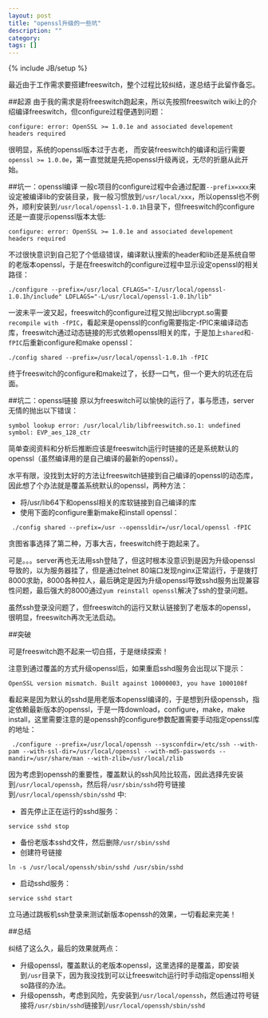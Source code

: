```yaml
---
layout: post
title: "openssl升级的一些坑"
description: ""
category: 
tags: []
---
```

{% include JB/setup %}

最近由于工作需求要搭建freeswitch，整个过程比较纠结，遂总结于此留作备忘。

##起源
由于我的需求是将freeswitch跑起来，所以先按照freeswitch wiki上的介绍编译freeswitch，但configure过程便遇到问题：

 ```
 configure: error: OpenSSL >= 1.0.1e and associated developement headers required
 ```

很明显，系统的openssl版本过于古老， 而安装freeswitch的编译和运行需要`openssl >= 1.0.0e`，第一直觉就是先把openssl升级再说，无尽的折磨从此开始。

##坑一：openssl编译
一般c项目的configure过程中会通过配置`--prefix=xxx`来设定被编译lib的安装目录，我一般习惯放到`/usr/local/xxx`，所以openssl也不例外，顺利安装到`/usr/local/openssl-1.0.1h`目录下，但freeswitch的configure还是一直提示openssl版本太低:

 ```
 configure: error: OpenSSL >= 1.0.1e and associated developement headers required
 ```

不过很快意识到自己犯了个低级错误，编译默认搜索的header和lib还是系统自带的老版本openssl，于是在freeswitch的configure过程中显示设定openssl的相关路径：

```
./configure --prefix=/usr/local CFLAGS="-I/usr/local/openssl-1.0.1h/include" LDFLAGS="-L/usr/local/openssl-1.0.1h/lib"
```

一波未平一波又起，freeswitch的configure过程又抛出libcrypt.so需要`recompile with -fPIC`，看起来是openssl的config需要指定-fPIC来编译动态库，freeswitch通过动态链接的形式依赖openssl相关的库，于是加上`shared`和`-fPIC`后重新configure和make openssl：

```
./config shared --prefix=/usr/local/openssl-1.0.1h -fPIC
```

终于freeswitch的configure和make过了，长舒一口气，但一个更大的坑还在后面。

##坑二：openssl链接
原以为freeswitch可以愉快的运行了，事与愿违，server无情的抛出以下错误：

```
symbol lookup error: /usr/local/lib/libfreeswitch.so.1: undefined symbol: EVP_aes_128_ctr
```

简单查阅资料和分析后推断应该是freeswitch运行时链接的还是系统默认的openssl（虽然编译用的是自己编译的最新的openssl）。

水平有限，没找到太好的方法让freeswitch链接到自己编译的openssl的动态库，因此想了个办法就是覆盖系统默认的openssl，两种方法：

* 将/usr/lib64下和openssl相关的库软链接到自己编译的库
* 使用下面的configure重新make和install openssl：

```
 ./config shared --prefix=/usr --openssldir=/usr/local/openssl -fPIC```贪图省事选择了第二种，万事大吉，freeswitch终于跑起来了。
可是。。。server再也无法用ssh登陆了，但这时根本没意识到是因为升级openssl导致的，以为服务器挂了，但是通过telnet 80端口发现nginx正常运行，于是拨打8000求助，8000各种拉人，最后确定是因为升级openssl导致sshd服务出现兼容性问题，最后强大的8000通过`yum reinstall openssl`解决了ssh的登录问题。
虽然ssh登录没问题了，但freeswitch的运行又默认链接到了老版本的openssl，很明显，freeswitch再次无法启动。
##突破
可是freeswitch跑不起来一切白搭，于是继续探索！注意到通过覆盖的方式升级openssl后，如果重启sshd服务会出现以下提示：
```
OpenSSL version mismatch. Built against 10000003, you have 1000108f
```看起来是因为默认的sshd是用老版本openssl编译的，于是想到升级openssh，指定依赖最新版本的openssl，于是一阵download，configure，make，make install，这里需要注意的是openssh的configure参数配置需要手动指定openssl库的地址：
```
 ./configure --prefix=/usr/local/openssh --sysconfdir=/etc/ssh --with-pam --with-ssl-dir=/usr/local/openssl --with-md5-passwords --mandir=/usr/share/man --with-zlib=/usr/local/zlib```
因为考虑到openssh的重要性，覆盖默认的ssh风险比较高，因此选择先安装到`/usr/local/openssh`，然后将`/usr/sbin/sshd`符号链接到`/usr/local/openssh/sbin/sshd`中:
* 首先停止正在运行的sshd服务：```
service sshd stop```
* 备份老版本sshd文件，然后删除`/usr/sbin/sshd`* 创建符号链接
```
ln -s /usr/local/openssh/sbin/sshd /usr/sbin/sshd```
* 启动sshd服务：

```service sshd start
```
立马通过跳板机ssh登录来测试新版本openssh的效果，一切看起来完美！
##总结
纠结了这么久，最后的效果就两点：
* 升级openssl，覆盖默认的老版本openssl，这里选择的是覆盖，即安装到`/usr`目录下，因为我没找到可以让freeswitch运行时手动指定openssl相关so路径的办法。* 升级openssh，考虑到风险，先安装到`/usr/local/openssh`，然后通过符号链接将`/usr/sbin/sshd`链接到`/usr/local/openssh/sbin/sshd`
